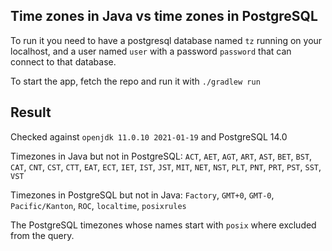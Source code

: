 ## Time zones in Java vs time zones in PostgreSQL

To run it you need to have a postgresql database named `tz` running on your localhost, 
and a user named `user` with a password `password` that can connect to that database.

To start the app, fetch the repo and run it with `./gradlew run`

## Result

Checked against `openjdk 11.0.10 2021-01-19` and PostgreSQL 14.0

Timezones in Java but not in PostgreSQL:
`ACT`, `AET`, `AGT`, `ART`, `AST`, `BET`, `BST`, `CAT`, `CNT`, `CST`, `CTT`, `EAT`, `ECT`, `IET`, `IST`, `JST`, `MIT`, 
`NET`, `NST`, `PLT`, `PNT`, `PRT`, `PST`, `SST`, `VST`

Timezones in PostgreSQL but not in Java:
`Factory`, `GMT+0`, `GMT-0`, `Pacific/Kanton`, `ROC`, `localtime`, `posixrules`

The PostgreSQL timezones whose names start with `posix` where excluded from the query.